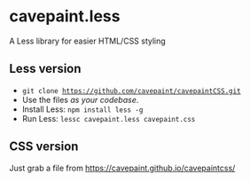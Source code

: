 # cavepaint.less

A Less library for easier HTML/CSS styling

## Less version

* <code>git clone https://github.com/cavepaint/cavepaintCSS.git</code>
* Use the files <em>as your codebase</em>.
* Install Less: <code>npm install less -g</code>
* Run Less: <code>lessc cavepaint.less cavepaint.css</code>

## CSS version

Just grab a file from https://cavepaint.github.io/cavepaintcss/